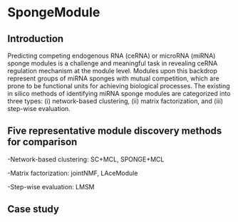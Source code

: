 # SpongeModule
## Introduction
Predicting competing endogenous RNA (ceRNA) or microRNA (miRNA) sponge modules is a challenge and meaningful task in revealing ceRNA regulation mechanism at the module level. Modules upon this backdrop represent groups of miRNA sponges with mutual competition, which are prone to be functional units for achieving biological processes. The existing in silico methods of identifying miRNA sponge modules are categorized into three types: (i) network-based clustering, (ii) matrix factorization, and (iii) step-wise evaluation. 

## Five representative module discovery methods for comparison

-Network-based clustering: SC+MCL, SPONGE+MCL

-Matrix factorization: jointNMF, LAceModule

-Step-wise evaluation: LMSM

## Case study
